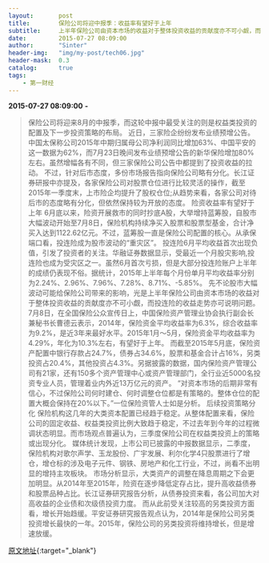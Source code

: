 ```yaml
---
layout:       post
title:        保险公司将迎中报季：收益率有望好于上年
subtitle:     上半年保险公司由资本市场的收益对于整体投资收益的贡献度亦不可小觑，而投连险的收益走势亦可说明问题。
date:         2015-07-27 08:09:00
author:       "Sinter"
header-img:   "img/my-post/tech06.jpg"
header-mask:  0.3
catalog:      true
tags:
    - 第一财经
---
```


**2015-07-27 08:09:00**  **-**

> 保险公司将迎来8月的中报季，而这轮中报中最受关注的则是权益类投资的配置及下一步投资策略的布局。
近日，三家险企纷纷发布业绩预增公告。中国太保称公司2015年中期归属母公司净利润同比增加63%、中国平安的这一数据为62%，而7月23日晚间发布业绩预增公告的新华保险增加80%左右。虽然增幅各有不同，但三家保险公司公告中都提到了投资收益的拉动。
不过，针对后市态度，多份市场报告指向保险公司略有分化。长江证券研报中亦提及，各家保险公司对股票仓位进行比较灵活的操作，截至2015年一季度末，上市险企均提升了股权仓位;从趋势来看，各家公司对待后市的态度略有分化，但依然保持较为开放的态度。
险资收益率有望好于上年
6月底以来，险资开展救市的同时抄底A股，大举增持蓝筹股，自股市大幅波动开始至7月8日，保险机构持续净买入股票和股票型基金，合计净买入达到1122.62亿元。不过，蓝筹股一直是保险公司配置的核心。从承保端口看，投连险成为股市波动的“重灾区”。
投连险6月平均收益首次出现负值，引发了投资者的关注。华融证券数据显示，受最近一个月股灾影响,投连险也成为受灾区之一。虽然6月首次亏损，但是大部分投连险账户上半年的成绩仍表现不俗。据统计，2015年上半年每个月份单月平均收益率分别为2.24%、2.96%、7.96%、7.28%、8.71%、-5.85%。
先不论股市大幅波动可能给保险公司带来的影响，光是上半年保险公司由资本市场的收益对于整体投资收益的贡献度亦不可小觑，而投连险的收益走势亦可说明问题。
7月8日，在全国保险公众宣传日上，中国保险资产管理业协会执行副会长兼秘书长曹德云表示，2014年，保险资金平均收益率为6.3%，综合收益率为9.2%，是近3年来最好水平。2015年1月～5月，保险资金平均收益率为4.29%，年化为10.3%左右，有望好于上年。
而截至2015年5月底，保险资产配置中银行存款占24.7%，债券占34.6%，股票和基金合计占16%，另类投资占20.4%，其他投资占4.3%。另据披露的数据，国内保险资产管理公司有21家，还有150多个资产管理中心或资产管理部门，全行业近5000名投资专业人员，管理着业内外近13万亿元的资产。
“对资本市场的后期非常有信心，不过保险公司何时建仓、何时调整仓位都是有策略的。整体仓位的配置大概会保持在20%以下。”一位保险资管人士如是分析。
后续投资策略分化
保险机构这几年的大类资本配置已经趋于稳定。从整体配置来看，保险公司的固定收益、权益类投资比例大致趋于稳定，不过去年到今年的过程微调状态明显。而市场观点普遍认为，三季度保险公司在权益类投资上的策略或出现分化。
媒体统计发现，上市公司已披露的中报数据显示，二季度，保险机构对歌尔声学、玉龙股份、广宇发展、利尔化学4只股票进行了增仓，增仓标的涉及电子元件、钢铁、房地产和化工行业，不过，尚看不出明显的增持主攻板块。
市场分析显示，大类资产的调整在降息周期之下会更加明显。从2014年至2015年，险资在逐步降低定存占比，提升高收益债券和股票品种占比。长江证券研究报告分析，从债券投资来看，各公司加大对高收益的企业债和次级债投资力度。
而从此前受关注较高的另类投资方面看，增长开始趋缓。平安证券研究报告观点认为，2014年是保险公司另类投资增长最快的一年。2015年，保险公司的另类投资将维持增长，但是增速放缓。


[原文地址](http://www.yicai.com/news/4660568.html){:target="_blank"}


